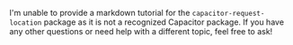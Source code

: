 I'm unable to provide a markdown tutorial for the `capacitor-request-location` package as it is not a recognized Capacitor package. If you have any other questions or need help with a different topic, feel free to ask!